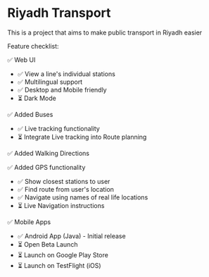# Riyadh Transport
This is a project that aims to make public transport in Riyadh easier


Feature checklist:

✅ Web UI
- ✅ View a line's individual stations
- ✅ Multilingual support
- ✅ Desktop and Mobile friendly
- ⏳ Dark Mode

✅ Added Buses
- ✅ Live tracking functionality
- ⏳ Integrate Live tracking into Route planning

✅ Added Walking Directions

✅ Added GPS functionality
- ✅ Show closest stations to user
- ✅ Find route from user's location
- ✅ Navigate using names of real life locations
- ⏳ Live Navigation instructions

✅ Mobile Apps
- ✅ Android App (Java) - Initial release
- ⏳ Open Beta Launch
- ⏳ Launch on Google Play Store
- ⏳ Launch on TestFlight (iOS)
